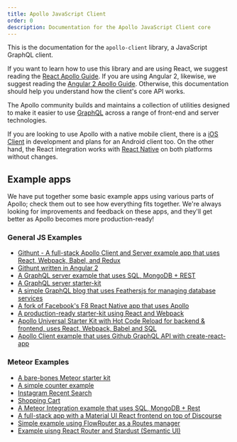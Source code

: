 ```yaml
---
title: Apollo JavaScript Client
order: 0
description: Documentation for the Apollo JavaScript Client core
---
```


This is the documentation for the `apollo-client` library, a JavaScript GraphQL client.

If you want to learn how to use this library and are using React, we suggest reading the [React Apollo Guide](http://dev.apollodata.com/react). If you are using Angular 2, likewise, we suggest reading the [Angular 2 Apollo Guide](http://dev.apollodata.com/angular2). Otherwise, this documentation should help you understand how the client's core API works.

The Apollo community builds and maintains a collection of utilities designed to make it easier to use [GraphQL](http://graphql.org) across a range of front-end and server technologies.

If you are looking to use Apollo with a native mobile client, there is a [iOS Client](https://github.com/apollostack/apollo-ios) in development and plans for an Android client too. On the other hand, the React integration works with [React Native](https://facebook.github.io/react-native/) on both platforms without changes.

## Example apps

We have put together some basic example apps using various parts of Apollo; check them out to see how everything fits together. We're always looking for improvements and feedback on these apps, and they'll get better as Apollo becomes more production-ready!

### General JS Examples
- [Githunt - A full-stack Apollo Client and Server example app that uses React, Webpack, Babel, and Redux](https://github.com/apollostack/GitHunt)
- [Githunt written in Angular 2](https://github.com/apollostack/GitHunt-angular2)
- [A GraphQL server example that uses SQL, MongoDB + REST](https://github.com/apollostack/apollo-server-tutorial)
- [A GraphQL server starter-kit](https://github.com/Quadric/perfect-graphql-starter)
- [A simple GraphQL blog that uses Feathersjs for managing database services](https://github.com/swarthout/feathers-apollo)
- [A fork of Facebook's F8 React Native app that uses Apollo](https://github.com/nnance/f8app-apollo)
- [A production-ready starter-kit using React and Webpack](https://github.com/saikat/react-apollo-starter-kit)
- [Apollo Universal Starter Kit with Hot Code Reload for backend & frontend, uses React, Webpack, Babel and SQL](https://github.com/sysgears/apollo-fullstack-starter-kit)
- [Apollo Client example that uses Github GraphQL API with create-react-app](https://github.com/katopz/react-apollo-graphql-github-example)

### Meteor Examples
- [A bare-bones Meteor starter kit](https://github.com/apollostack/meteor-starter-kit)
- [A simple counter example](https://github.com/abhiaiyer91/meteor-apollo-counter)
- [Instagram Recent Search](https://github.com/abhiaiyer91/meteor-instagram-apollo)
- [Shopping Cart](https://github.com/abhiaiyer91/meteor-pg-apollo-shopping-cart)
- [A Meteor Integration example that uses SQL, MongoDB + Rest](https://github.com/abhiaiyer91/sample-graphql-meteor-server)
- [A full-stack app with a Material UI React frontend on top of Discourse](https://github.com/apollostack/apollo-demo)
- [Simple example using FlowRouter as a Routes manager](https://github.com/AYCRAL/meteor-apollo-flow)
- [Example uisng React Router and Stardust (Semantic UI)](https://github.com/AYCRAL/meteor-router-stardust)
